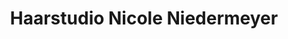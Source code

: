 ---
title: "Haarstudio Nicole Niedermeyer"
url: /altenbeken/haarstudio-nicole-niedermeyer/
shop: Friseur
---
